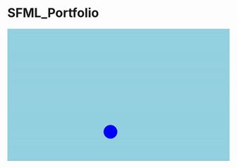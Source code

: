 # SFML_Portfolio

<img src="https://github.com/rainawan/SFML_Portfolio/blob/59802ef940191cda230f1d96e37c92d2dcd05ab5/images/bouncing.gif" />
